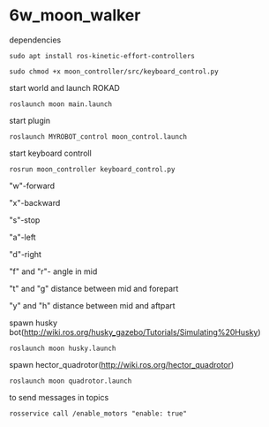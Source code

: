 # 6w_moon_walker
dependencies

`sudo apt install ros-kinetic-effort-controllers`

`sudo chmod +x moon_controller/src/keyboard_control.py`

start world and launch ROKAD

`roslaunch moon main.launch` 

start plugin 

`roslaunch MYROBOT_control moon_control.launch`

start keyboard controll

`rosrun moon_controller keyboard_control.py`

"w"-forward

"x"-backward

"s"-stop

"a"-left

"d"-right

"f" and "r"- angle in mid

"t" and "g" distance between mid and forepart

"y" and "h" distance between mid and aftpart

spawn husky bot(http://wiki.ros.org/husky_gazebo/Tutorials/Simulating%20Husky)

`roslaunch moon husky.launch`

spawn hector_quadrotor(http://wiki.ros.org/hector_quadrotor)

`roslaunch moon quadrotor.launch`

to send messages in topics

`rosservice call /enable_motors "enable: true"`


